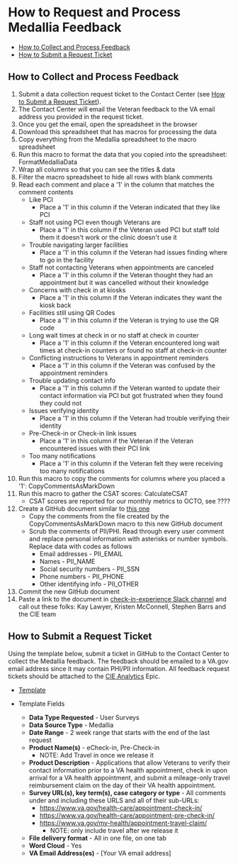 # **How to Request and Process Medallia Feedback**

- [How to Collect and Process Feedback](#how-to-collect-and-process-feedback)
- [How to Submit a Request Ticket](#how-to-submit-a-request-ticket)

## How to Collect and Process Feedback

1. Submit a data collection request ticket to the Contact Center (see [How to Submit a Request Ticket](#how-to-submit-a-request-ticket)).
2. The Contact Center will email the Veteran feedback to the VA email address you provided in the request ticket.
3. Once you get the email, open the spreadsheet in the browser
4. Download this spreadsheet that has macros for processing the data
5. Copy everything from the Medallia spreadsheet to the macro spreadsheet
6. Run this macro to format the data that you copied into the spreadsheet: FormatMedalliaData
7. Wrap all columns so that you can see the titles & data
8. Filter the macro spreadsheet to hide all rows with blank comments
9. Read each comment and place a '1' in the column that matches the comment contents
   - Like PCI
       - Place a '1' in this column if the Veteran indicated that they like PCI
   - Staff not using PCI even though Veterans are
       - Place a '1' in this column if the Veteran used PCI but staff told them it doesn't work or the clinic doesn't use it
   - Trouble navigating larger facilities
       - Place a '1' in this column if the Veteran had issues finding where to go in the facility
   - Staff not contacting Veterans when appointments are canceled
       - Place a '1' in this column if the Veteran thought they had an appointment but it was cancelled without their knowledge 
   - Concerns with check in at kiosks
       - Place a '1' in this column if the Veteran indicates they want the kiosk back 
   - Facilities still using QR Codes
       - Place a '1' in this column if the Veteran is trying to use the QR code 
   - Long wait times at check in or no staff at check in counter
       - Place a '1' in this column if the Veteran encountered long wait times at check-in counters or found no staff at check-in counter 
   - Conflicting instructions to Veterans in appointment reminders
       - Place a '1' in this column if the Veteran was confused by the appointment reminders 
   - Trouble updating contact info
       - Place a '1' in this column if the Veteran wanted to update their contact information via PCI but got frustrated when they found they could not 
   - Issues verifying identity
       - Place a '1' in this column if the Veteran had trouble verifying their identity 
   - Pre-Check-in or Check-in link issues
       - Place a '1' in this column if the Veteran if the Veteran encountered issues with their PCI link 
   - Too many notifications
       - Place a '1' in this column if the Veteran felt they were receiving too many notifications
11. Run this macro to copy the comments for columns where you placed a '1': CopyCommentsAsMarkDown
12. Run this macro to gather the CSAT scores: CalculateCSAT
    - CSAT scores are reported for our monthly metrics to OCTO, see ???? 
14. Create a GitHub document similar to [this one](https://github.com/department-of-veterans-affairs/va.gov-team/blob/master/products/health-care/checkin/research/Medalia/2024/2024-05-16-Medallia.md)
    - Copy the comments from the file created by the CopyCommentsAsMarkDown macro to this new GitHub document 
    - Scrub the comments of PII/PHI. Read through every user comment and replace personal information with asterisks or number symbols. Replace data with codes as follows
        - Email addresses - PII_EMAIL
        - Names - PII_NAME
        - Social security numbers - PII_SSN
        - Phone numbers - PII_PHONE
        - Other identifying info - PII_OTHER   
13. Commit the new GitHub document
14. Paste a link to the document in [check-in-experience Slack channel](https://dsva.slack.com/archives/C022AC2STBM) and call out these folks:  Kay Lawyer, Kristen McConnell, Stephen Barrs and the CIE team

## How to Submit a Request Ticket

Using the template below, submit a ticket in GitHub to the Contact Center to collect the Medallia feedback. The feedback should be emailed to a VA.gov email address since it may contain PHI/PII information. All feedback request tickets should be attached to the [CIE Analytics](https://github.com/department-of-veterans-affairs/va.gov-team/issues/42190) Epic.

- [Template](https://github.com/department-of-veterans-affairs/va.gov-team/issues/new?assignees=Kimberley2019%2C+ATMiddleton%2C+newworld2616%2C+aubreyarcangel&labels=VSP-contact-center%2Ccc-data-request&projects=&template=qualitative-data-request.yml&title=Qualitative+Data+Request)

- Template Fields 
   - **Data Type Requested** - User Surveys
   - **Data Source Type** - Medallia
   - **Date Range** - 2 week range that starts with the end of the last request
   - **Product Name(s)** - eCheck-in, Pre-Check-in
       - NOTE: Add Travel in once we release it
   - **Product Description** - Applications that allow Veterans to verify their contact information prior to a VA health appointment, check in upon arrival for a VA health appointment, and submit a mileage-only travel reimbursement claim on the day of their VA health appointment.
   - **Survey URL(s), key term(s), case category or type** - All comments under and including these URLS and all of their sub-URLs:
       - https://www.va.gov/health-care/appointment-check-in/
       - https://www.va.gov/health-care/appointment-pre-check-in/
       - https://www.va.gov/my-health/appointment-travel-claim/
          - NOTE: only include travel after we release it
   - **File delivery format** - All in one file, on one tab
   - **Word Cloud** - Yes
   - **VA Email Address(es)** - [Your VA email address]
 





   
 
